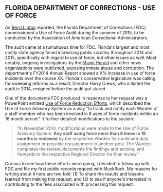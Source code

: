 ## FLORIDA DEPARTMENT OF CORRECTIONS - USE OF FORCE

As [Beryl Lipton](https://www.muckrock.com/accounts/profile/beryllipton/) reported, the Florida Department of Corrections (FDC) commissioned a Use of Force Audit during the summer of 2015, to be conducted by the Association of American Correctional Administrators.

The audit came at a tumultuous time for FDC. Florida's largest and most costly state agency  faced increasing public scrutiny throughout 2014 and 2015, specifically with regard to use of force, but other issues as well. Most notably, ongoing investigations by the [Miami Herald](http://www.miamiherald.com/news/special-reports/florida-prisons/) and other news organizations were published, exposing inmate abuse and corruption. The department's FY2014 Annual Report showed a X% increase in use of force incidents over the course XX. Florida's conservative legislature was calling for sweeping reforms as a result, Director Harry Crews, who initiated the audit in 2014, resigned before the audit got stared.

One of the documents FDC produced in response to her request was a PowerPoint entitled [Use of Force Reduction Efforts](https://d3gn0r3afghep.cloudfront.net/foia_files/2015/09/28/UOF_Reduction_Efforts_2015_4rWtRSl.pdf), which described the Use of Force Advisory System as a way "to track and notify each Warden of a staff member who has been involved in 8 uses of force incidents within an 18 month period." It further detailed modifications to the system:

> "In November 2014, modifications were made to the Use of Force Advisory System. <b>Any staff using force more than 8 times in 18 months is reviewed</b> by the respective Warden for continued duty assignment or possible reassignment to another post. The Warden completes the review, documents the findings and actions, and forwards to the respective Regional Director for final review."

Curious to see how these efforts were going, I decided to follow up with FDC and file my first public records request with MuckRock. My reasons for writing about it here are two fold: (1) To share the results and lessons learned from making this request, and (2) to see if anyone's interested in contributing to the fees associated with processing this request.
